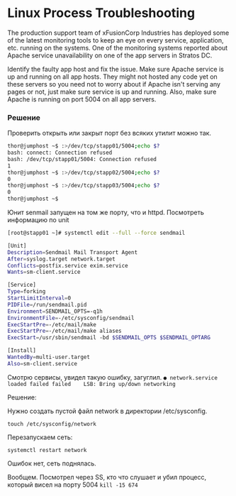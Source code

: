 # Linux Process Troubleshooting
The production support team of xFusionCorp Industries has deployed some of the latest monitoring tools to keep an eye on every service, application, etc. running on the systems. One of the monitoring systems reported about Apache service unavailability on one of the app servers in Stratos DC.


Identify the faulty app host and fix the issue. Make sure Apache service is up and running on all app hosts. They might not hosted any code yet on these servers so you need not to worry about if Apache isn't serving any pages or not, just make sure service is up and running. Also, make sure Apache is running on port 5004 on all app servers.


### Решение

Проверить открыть или закрыт порт без всяких утилит можно так. 
``` bash
thor@jumphost ~$ :>/dev/tcp/stapp01/5004;echo $?
bash: connect: Connection refused
bash: /dev/tcp/stapp01/5004: Connection refused
1
thor@jumphost ~$ :>/dev/tcp/stapp02/5004;echo $?
0
thor@jumphost ~$ :>/dev/tcp/stapp03/5004;echo $?
0
thor@jumphost ~$ 
```

Юнит senmail запущен на том же порту, что и httpd. Посмотреть информацию по unit

```bash
[root@stapp01 ~]# systemctl edit --full --force sendmail

[Unit]
Description=Sendmail Mail Transport Agent
After=syslog.target network.target
Conflicts=postfix.service exim.service
Wants=sm-client.service

[Service]
Type=forking
StartLimitInterval=0
PIDFile=/run/sendmail.pid
Environment=SENDMAIL_OPTS=-q1h
EnvironmentFile=-/etc/sysconfig/sendmail
ExecStartPre=-/etc/mail/make
ExecStartPre=-/etc/mail/make aliases
ExecStart=/usr/sbin/sendmail -bd $SENDMAIL_OPTS $SENDMAIL_OPTARG

[Install]
WantedBy=multi-user.target
Also=sm-client.service
```

Смотрю сервисы, увидел такую ошибку, загуглил.
`● network.service                                   loaded failed failed    LSB: Bring up/down networking`

Решение:

Нужно создать пустой файл network в директории /etc/sysconfig.

`touch /etc/sysconfig/network`

Перезапускаем сеть:

`systemctl restart network`

Ошибок нет, сеть поднялась.

Вообщем. Посмотрел через SS, кто что слушает и убил процесс, который висел на порту 5004
`kill -15 674`
